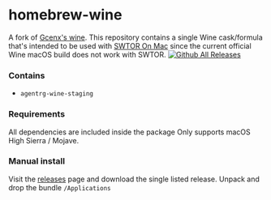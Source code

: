 # homebrew-wine
A fork of [Gcenx's wine](https://github.com/Gcenx/homebrew-wine). This repository contains a single Wine cask/formula that's intended to be used with [SWTOR On Mac](https://github.com/AgentRG/swtor_on_mac) since the current official Wine macOS build does not work with SWTOR.
[![Github All Releases](https://img.shields.io/github/downloads/agentrg/homebrew-wine/total.svg)]()

### Contains
* `agentrg-wine-staging`

### Requirements
All dependencies are included inside the package Only supports macOS High Sierra / Mojave.

### Manual install
Visit the [releases](https://github.com/AgentRG/swtor_on_mac/releases) page and download the single listed release. Unpack and drop the bundle `/Applications`